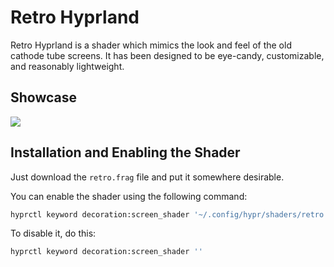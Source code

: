 # Retro Hyprland

Retro Hyprland is a shader which mimics the look and feel of the old cathode tube screens. It has been designed to be eye-candy, customizable, and reasonably lightweight.

## Showcase

![](./retro.gif)

## Installation and Enabling the Shader

Just download the `retro.frag` file and put it somewhere desirable.

You can enable the shader using the following command:

```sh
hyprctl keyword decoration:screen_shader '~/.config/hypr/shaders/retro.frag'
```

To disable it, do this:

```sh
hyprctl keyword decoration:screen_shader ''
```

